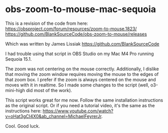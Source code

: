 # obs-zoom-to-mouse-mac-sequoia

This is a revision of the code from here: 
https://obsproject.com/forum/resources/zoom-to-mouse.1823/
https://github.com/BlankSourceCode/obs-zoom-to-mouse/releases

Which was written by James Lissiak https://github.com/BlankSourceCode

I had trouble using that script in OBS Studio on my Mac M4 Pro running Sequoia 15.1.

The zoom was not centering on the mouse correctly.
Additionally, I dislike that moving the zoom window requires moving the mouse to the edges of that zoom box.
I prefer if the zoom is always centered on the mouse and moves with it in realtime.
So I made some changes to the script (well, o3-mini-high did most of the work).

This script works great for me now. Follow the same installation instructions as the original script.
Or if you need a tutorial video, it's the same as the instructions here:
https://www.youtube.com/watch?v=oHat3gCI4X0&ab_channel=MichaelFeyrerJr.

Cool. Good luck.